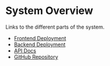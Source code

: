# System Overview

Links to the different parts of the system.

- [Frontend Deployment](https://wgu-capstone-xavier-loera-flores.vercel.app/)
- [Backend Deployment](https://wgu-capstone-production.up.railway.app)
- [API Docs](https://wgu-capstone-docs.vercel.app)
- [GitHub Repository](https://github.com/xavierloeraflores/wgu-capstone)
